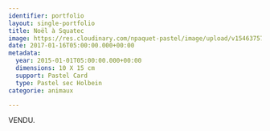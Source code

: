 ```yaml
---
identifier: portfolio
layout: single-portfolio
title: Noël à Squatec
image: https://res.cloudinary.com/npaquet-pastel/image/upload/v1546375728/No%C3%ABl-%C3%A0-Squatec-pastel-10-X-15-cm-2012.jpg
date: 2017-01-16T05:00:00.000+00:00
metadata:
  year: 2015-01-01T05:00:00.000+00:00
  dimensions: 10 X 15 cm
  support: Pastel Card
  type: Pastel sec Holbein
categorie: animaux

---
```

VENDU.